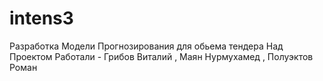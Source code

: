 # intens3
Разработка Модели Прогнозирования для обьема тендера
Над Проектом Работали - Грибов Виталий , Маян Нурмухамед , Полуэктов Роман
